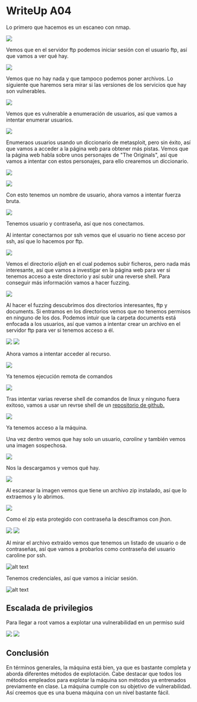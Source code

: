 # WriteUp A04

Lo primero que hacemos es un escaneo con nmap.

![](image.png)

Vemos que en el servidor ftp podemos iniciar sesión con el usuario ftp, así que vamos a ver qué hay.

![](image-1.png)

Vemos que no hay nada y que tampoco podemos poner archivos. Lo siguiente que haremos sera mirar si las versiones de los servicios que hay son vulnerables.

![](image-2.png)

Vemos que es vulnerable a enumeración de usuarios, así que vamos a intentar enumerar usuarios.

![](image-3.png)

Enumeraos usuarios usando un diccionario de metasploit, pero sin éxito, así que vamos a acceder a la página web para obtener más pistas. Vemos que la página web habla sobre unos personajes de "The Originals", así que vamos a intentar con estos personajes, para ello crearemos un diccionario.

![](image-4.png)

![](image-5.png)

Con esto tenemos un nombre de usuario, ahora vamos a intentar fuerza bruta.

![](image-6.png)

Tenemos usuario y contraseña, así que nos conectamos.

Al intentar conectarnos por ssh vemos que el usuario no tiene acceso por ssh, así que lo hacemos por ftp.

![](image-7.png)

Vemos el directorio *elijah* en el cual podemos subir ficheros, pero nada más interesante, así que vamos a investigar en la página web para ver si tenemos acceso a este directorio y así subir una reverse shell.
Para conseguir más información vamos a hacer fuzzing.

![](image-8.png)

Al hacer el fuzzing descubrimos dos directorios interesantes, ftp y documents. Si entramos en los directorios vemos que no tenemos permisos en ninguno de los dos. Podemos intuir que la carpeta documents está enfocada a los usuarios, así que vamos a intentar crear un archivo en el servidor ftp para ver si tenemos acceso a él.


![](image-10.png)
![](image-9.png)

Ahora vamos a intentar acceder al recurso.

![](image-11.png)

Ya tenemos ejecución remota de comandos

![](image-12.png)

Tras intentar varias reverse shell de comandos de linux y ninguno fuera exitoso, vamos a usar un revrse shell de un [repositorio de github.](https://github.com/pentestmonkey/php-reverse-shell/blob/master/php-reverse-shell.php)

![](image-13.png)

Ya tenemos acceso a la máquina.

Una vez dentro vemos que hay solo un usuario, *caroline* y también vemos una imagen sospechosa.

![](image-14.png)

Nos la descargamos y vemos qué hay.

![](image-15.png)

Al escanear la imagen vemos que tiene un archivo zip instalado, así que lo extraemos y lo abrimos.

![](image-16.png)

Como el zip esta protegido con contraseña la desciframos con jhon.

![](image-17.png)
![](image-18.png)

Al mirar el archivo extraído vemos que tenemos un listado de usuario o de contraseñas, así que vamos a probarlos como contraseña del usuario caroline por ssh.

![alt text](image-19.png)

Tenemos credenciales, así que vamos a iniciar sesión.

![alt text](image-20.png)

## Escalada de privilegios

Para llegar a root vamos a explotar una vulnerabilidad en un permiso suid

![](image-21.png)
![](image-22.png)

## Conclusión

En términos generales, la máquina está bien, ya que es bastante completa y aborda diferentes métodos de explotación. Cabe destacar que todos los métodos empleados para explotar la máquina son métodos ya entrenados previamente en clase. La máquina cumple con su objetivo de vulnerabilidad. Así creemos que es una buena máquina con un nivel bastante fácil.